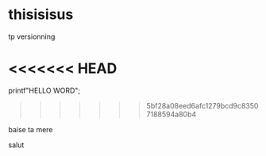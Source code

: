 # thisisisus
tp versionning

<<<<<<< HEAD
=======

printf"HELLO WORD";
>>>>>>> 5bf28a08eed6afc1279bcd9c83507188594a80b4







baise ta mere

salut

